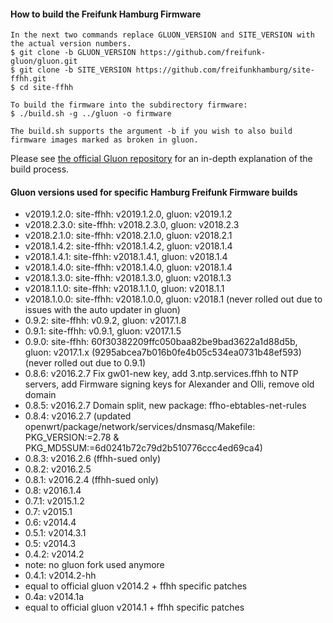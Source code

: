 #### How to build the Freifunk Hamburg Firmware

	In the next two commands replace GLUON_VERSION and SITE_VERSION with the actual version numbers.
	$ git clone -b GLUON_VERSION https://github.com/freifunk-gluon/gluon.git
	$ git clone -b SITE_VERSION https://github.com/freifunkhamburg/site-ffhh.git
	$ cd site-ffhh

	To build the firmware into the subdirectory firmware:
	$ ./build.sh -g ../gluon -o firmware

	The build.sh supports the argument -b if you wish to also build firmware images marked as broken in gluon.

Please see [the official Gluon repository](https://github.com/freifunk-gluon/gluon) for an in-depth explanation of the build process.


#### Gluon versions used for specific Hamburg Freifunk Firmware builds

- v2019.1.2.0: site-ffhh: v2019.1.2.0, gluon: v2019.1.2
- v2018.2.3.0: site-ffhh: v2018.2.3.0, gluon: v2018.2.3
- v2018.2.1.0: site-ffhh: v2018.2.1.0, gluon: v2018.2.1
- v2018.1.4.2: site-ffhh: v2018.1.4.2, gluon: v2018.1.4
- v2018.1.4.1: site-ffhh: v2018.1.4.1, gluon: v2018.1.4
- v2018.1.4.0: site-ffhh: v2018.1.4.0, gluon: v2018.1.4
- v2018.1.3.0: site-ffhh: v2018.1.3.0, gluon: v2018.1.3
- v2018.1.1.0: site-ffhh: v2018.1.1.0, gluon: v2018.1.1
- v2018.1.0.0: site-ffhh: v2018.1.0.0, gluon: v2018.1 (never rolled out due to issues with the auto updater in gluon)
- 0.9.2: site-ffhh: v0.9.2, gluon: v2017.1.8
- 0.9.1: site-ffhh: v0.9.1, gluon: v2017.1.5
- 0.9.0: site-ffhh: 60f30382209ffc050baa82be9bad3622a1d88d5b, gluon: v2017.1.x (9295abcea7b016b0fe4b05c534ea0731b48ef593) (never rolled out due to 0.9.1)
- 0.8.6: v2016.2.7 Fix gw01-new key, add 3.ntp.services.ffhh to NTP servers, add Firmware signing keys for Alexander and Olli, remove old domain
- 0.8.5: v2016.2.7 Domain split, new package: ffho-ebtables-net-rules
- 0.8.4: v2016.2.7 (updated openwrt/package/network/services/dnsmasq/Makefile: PKG\_VERSION:=2.78 & PKG\_MD5SUM:=6d0241b72c79d2b510776ccc4ed69ca4)
- 0.8.3: v2016.2.6 (ffhh-sued only)
- 0.8.2: v2016.2.5
- 0.8.1: v2016.2.4 (ffhh-sued only)
- 0.8: v2016.1.4
- 0.7.1: v2015.1.2
- 0.7: v2015.1
- 0.6: v2014.4
- 0.5.1: v2014.3.1
- 0.5: v2014.3
- 0.4.2: v2014.2
 - note: no gluon fork used anymore
- 0.4.1: v2014.2-hh
 - equal to official gluon v2014.2 + ffhh specific patches
- 0.4a: v2014.1a
 - equal to official gluon v2014.1 + ffhh specific patches
